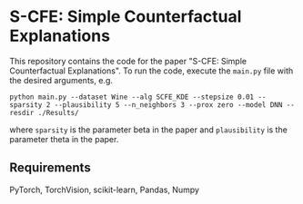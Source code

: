 # S-CFE: Simple Counterfactual Explanations

This repository contains the code for the paper "S-CFE: Simple Counterfactual Explanations". To run the code, execute the `main.py` file with the desired arguments, e.g.

```
python main.py --dataset Wine --alg SCFE_KDE --stepsize 0.01 --sparsity 2 --plausibility 5 --n_neighbors 3 --prox zero --model DNN --resdir ./Results/
```

where `sparsity` is the parameter beta in the paper and `plausibility` is the parameter theta in the paper.

## Requirements
PyTorch, TorchVision, scikit-learn, Pandas, Numpy